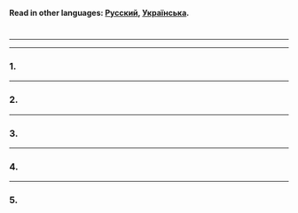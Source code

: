 **Read in other languages: [Русский](../README.md),
[Українська](./README.ua.md).**

#

---

---

### 1.

---

### 2.

---

### 3.

---

### 4.

---

### 5.
